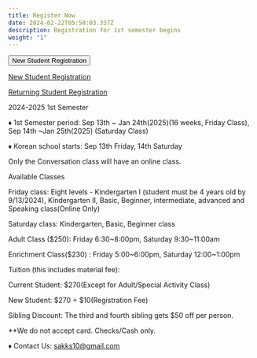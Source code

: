 ```yaml
---
title: Register Now
date: 2024-02-22T05:58:03.337Z
description: Registration for 1st semester begins
weight: "1"
---
```

<head>

<style>

 .button {

\    color: white;

\    border: none;

\    cursor: pointer;

\    font-weight: bold;

\    font-size: 18px;

\    font-family: Arial, Helvetica, sans-serif;

\    margin-right: 10px;

\    padding: 12px 18px;

\    border-radius: 4px;

\    }

.button5 {

\    background: linear-gradient(to right, orange, red);

\    transform: all 0.3s ease;

}



.button5:hover {

\    background: linear-gradient(to right, red, orange);

}

</style>

</head>

<body>

<button class = "button button5" onClick="/registration_pages/register">New Student Registration</button>

<a class="bg-blue-500 hover:bg-blue-700 text-white font-bold py-2 px-4 rounded my-8" href="/registration_pages/register">New Student Registration</a>

<a class="bg-blue-500 hover:bg-blue-700 text-white font-bold py-2 px-4 rounded" href="/registration_pages/reregister">Returning Student Registration</a>

2024-2025 1st Semester

♦ 1st Semester period: Sep 13th \~ Jan 24th(2025)(16 weeks, Friday Class), Sep 14th \~Jan 25th(2025) (Saturday Class)

♦ Korean school starts: Sep 13th Friday, 14th Saturday

Only the Conversation class will have an online class.

Available Classes

Friday class: Eight levels - Kindergarten I (student must be 4 years old by 9/13/2024), Kindergarten II, Basic, Beginner, intermediate, advanced and Speaking class(Online Only)

Saturday class: Kindergarten, Basic, Beginner class

Adult Class ($250): Friday 6:30\~8:00pm, Saturday 9:30\~11:00am

Enrichment Class($230) :  Friday 5:00\~6:00pm, Saturday 12:00\~1:00pm

Tuition (this includes material fee):

Current Student: $270(Except for Adult/Special Activity Class)

New Student: $270 + $10(Registration Fee)

Sibling Discount: The third and fourth sibling gets $50 off per person.

\*\*We do not accept card. Checks/Cash only.

♦ Contact Us: sakks10@gmail.com

</body>

